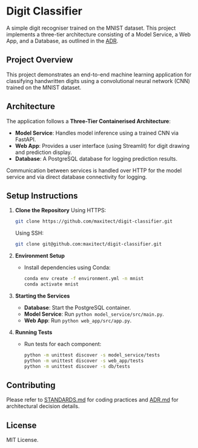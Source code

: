 # Digit Classifier

A simple digit recogniser trained on the MNIST dataset. This project implements a three-tier architecture consisting of a Model Service, a Web App, and a Database, as outlined in the [ADR](ADR.md).

## Project Overview

This project demonstrates an end-to-end machine learning application for classifying handwritten digits using a convolutional neural network (CNN) trained on the MNIST dataset.

## Architecture

The application follows a **Three-Tier Containerised Architecture**:

- **Model Service**: Handles model inference using a trained CNN via FastAPI.
- **Web App**: Provides a user interface (using Streamlit) for digit drawing and prediction display.
- **Database**: A PostgreSQL database for logging prediction results.

Communication between services is handled over HTTP for the model service and via direct database connectivity for logging.

## Setup Instructions

1. **Clone the Repository**
   Using HTTPS:
   ```bash
   git clone https://github.com/maxitect/digit-classifier.git
   ```
   Using SSH:
   ```bash
   git clone git@github.com:maxitect/digit-classifier.git
   ```
2. **Environment Setup**
   - Install dependencies using Conda:
     ```bash
     conda env create -f environment.yml -n mnist
     conda activate mnist
     ```
3. **Starting the Services**

   - **Database**: Start the PostgreSQL container.
   - **Model Service**: Run `python model_service/src/main.py`.
   - **Web App**: Run `python web_app/src/app.py`.

4. **Running Tests**
   - Run tests for each component:
     ```bash
     python -m unittest discover -s model_service/tests
     python -m unittest discover -s web_app/tests
     python -m unittest discover -s db/tests
     ```

## Contributing

Please refer to [STANDARDS.md](STANDARDS.md) for coding practices and [ADR.md](ADR.md) for architectural decision details.

## License

MIT License.
